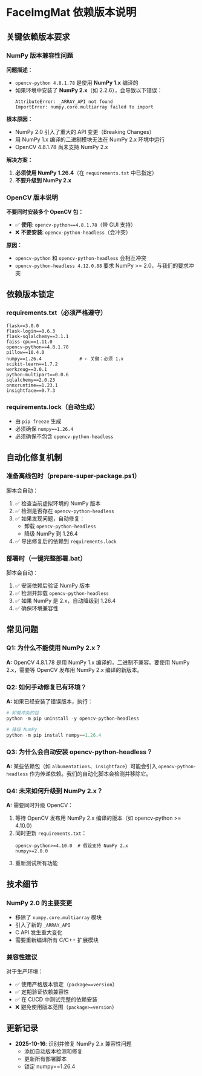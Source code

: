# FaceImgMat 依赖版本说明

## 关键依赖版本要求

### NumPy 版本兼容性问题

**问题描述：**
- `opencv-python 4.8.1.78` 是使用 **NumPy 1.x** 编译的
- 如果环境中安装了 **NumPy 2.x**（如 2.2.6），会导致以下错误：
  ```
  AttributeError: _ARRAY_API not found
  ImportError: numpy.core.multiarray failed to import
  ```

**根本原因：**
- NumPy 2.0 引入了重大的 API 变更（Breaking Changes）
- 用 NumPy 1.x 编译的二进制模块无法在 NumPy 2.x 环境中运行
- OpenCV 4.8.1.78 尚未支持 NumPy 2.x

**解决方案：**
1. **必须使用 NumPy 1.26.4**（在 `requirements.txt` 中已指定）
2. **不要升级到 NumPy 2.x**

### OpenCV 版本说明

**不要同时安装多个 OpenCV 包：**
- ✅ **使用**: `opencv-python==4.8.1.78`（带 GUI 支持）
- ❌ **不要安装**: `opencv-python-headless`（会冲突）

**原因：**
- `opencv-python` 和 `opencv-python-headless` 会相互冲突
- `opencv-python-headless 4.12.0.88` 要求 NumPy >= 2.0，与我们的要求冲突

## 依赖版本锁定

### requirements.txt（必须严格遵守）
```
flask==3.0.0
flask-login==0.6.3
flask-sqlalchemy==3.1.1
faiss-cpu==1.11.0
opencv-python==4.8.1.78
pillow==10.4.0
numpy==1.26.4              # ← 关键：必须 1.x
scikit-learn==1.7.2
werkzeug==3.0.1
python-multipart==0.0.6
sqlalchemy==2.0.23
onnxruntime==1.23.1
insightface==0.7.3
```

### requirements.lock（自动生成）
- 由 `pip freeze` 生成
- 必须确保 `numpy==1.26.4`
- 必须确保不包含 `opencv-python-headless`

## 自动化修复机制

### 准备离线包时（prepare-super-package.ps1）
脚本会自动：
1. ✅ 检查当前虚拟环境的 NumPy 版本
2. ✅ 检测是否存在 `opencv-python-headless`
3. ✅ 如果发现问题，自动修复：
   - 卸载 `opencv-python-headless`
   - 降级 NumPy 到 1.26.4
4. ✅ 导出修复后的依赖到 `requirements.lock`

### 部署时（一键完整部署.bat）
脚本会自动：
1. ✅ 安装依赖后验证 NumPy 版本
2. ✅ 检测并卸载 `opencv-python-headless`
3. ✅ 如果 NumPy 是 2.x，自动降级到 1.26.4
4. ✅ 确保环境兼容性

## 常见问题

### Q1: 为什么不能使用 NumPy 2.x？
**A:** OpenCV 4.8.1.78 是用 NumPy 1.x 编译的，二进制不兼容。要使用 NumPy 2.x，需要等 OpenCV 发布用 NumPy 2.x 编译的新版本。

### Q2: 如何手动修复已有环境？
**A:** 如果已经安装了错误版本，执行：
```powershell
# 卸载冲突的包
python -m pip uninstall -y opencv-python-headless

# 降级 NumPy
python -m pip install numpy==1.26.4
```

### Q3: 为什么会自动安装 opencv-python-headless？
**A:** 某些依赖包（如 `albumentations`、`insightface`）可能会引入 `opencv-python-headless` 作为传递依赖。我们的自动化脚本会检测并移除它。

### Q4: 未来如何升级到 NumPy 2.x？
**A:** 需要同时升级 OpenCV：
1. 等待 OpenCV 发布用 NumPy 2.x 编译的版本（如 opencv-python >= 4.10.0）
2. 同时更新 `requirements.txt`：
   ```
   opencv-python>=4.10.0  # 假设支持 NumPy 2.x
   numpy>=2.0.0
   ```
3. 重新测试所有功能

## 技术细节

### NumPy 2.0 的主要变更
- 移除了 `numpy.core.multiarray` 模块
- 引入了新的 `_ARRAY_API`
- C API 发生重大变化
- 需要重新编译所有 C/C++ 扩展模块

### 兼容性建议
对于生产环境：
- ✅ 使用严格版本锁定（`package==version`）
- ✅ 定期验证依赖兼容性
- ✅ 在 CI/CD 中测试完整的依赖安装
- ❌ 避免使用版本范围（`package>=version`）

## 更新记录

- **2025-10-16**: 识别并修复 NumPy 2.x 兼容性问题
  - 添加自动版本检测和修复
  - 更新所有部署脚本
  - 锁定 numpy==1.26.4
